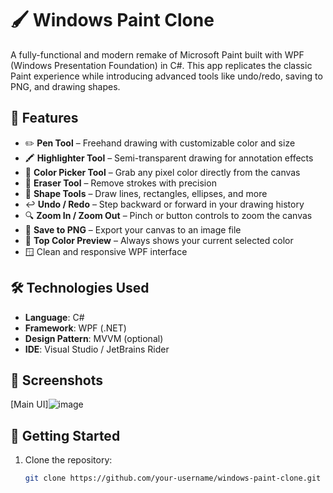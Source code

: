 # 🖌️ Windows Paint Clone

A fully-functional and modern remake of Microsoft Paint built with WPF (Windows Presentation Foundation) in C#. This app replicates the classic Paint experience while introducing advanced tools like undo/redo, saving to PNG, and drawing shapes.

## 🚀 Features

- ✏️ **Pen Tool** – Freehand drawing with customizable color and size
- 🖍️ **Highlighter Tool** – Semi-transparent drawing for annotation effects
- 🎯 **Color Picker Tool** – Grab any pixel color directly from the canvas
- 🧼 **Eraser Tool** – Remove strokes with precision
- 📐 **Shape Tools** – Draw lines, rectangles, ellipses, and more
- ↩️ **Undo / Redo** – Step backward or forward in your drawing history
- 🔍 **Zoom In / Zoom Out** – Pinch or button controls to zoom the canvas
- 💾 **Save to PNG** – Export your canvas to an image file
- 🎨 **Top Color Preview** – Always shows your current selected color
- 🪟 Clean and responsive WPF interface

## 🛠️ Technologies Used

- **Language**: C#
- **Framework**: WPF (.NET)
- **Design Pattern**: MVVM (optional)
- **IDE**: Visual Studio / JetBrains Rider

## 📸 Screenshots

<!-- Add screenshots here -->
[Main UI]![image](https://github.com/user-attachments/assets/3cb749e1-1549-4c82-a45c-7974afe174ae)

## 🔧 Getting Started

1. Clone the repository:
   ```bash
   git clone https://github.com/your-username/windows-paint-clone.git
